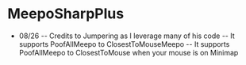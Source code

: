 # MeepoSharpPlus
- 08/26
 -- Credits to Jumpering as I leverage many of his code
 -- It supports PoofAllMeepo to ClosestToMouseMeepo
 -- It supports PoofAllMeepo to ClosestToMouse when your mouse is on Minimap
